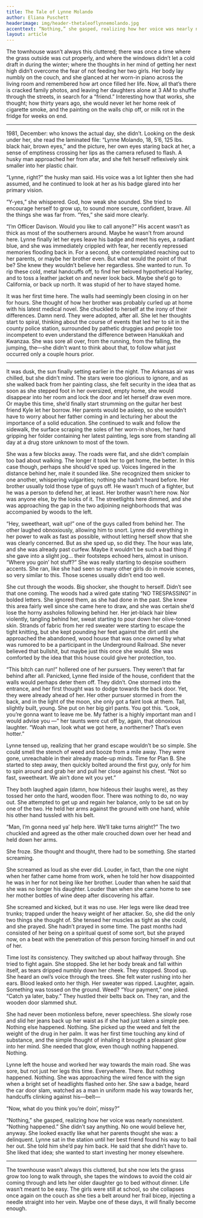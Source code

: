 ```yaml
---
title: The Tale of Lynne Molando
author: Eliana Puschett
headerimage: img/header-thetaleoflynnemolando.jpg
accenttext: “Nothing,” she gasped, realizing how her voice was nearly nonexistent. “Nothing happened.” She didn’t say anything. No one would believe her, anyway.
layout: article
---
```

The townhouse wasn’t always this cluttered; there was once a time where the grass outside was cut properly, and where the windows didn’t let a cold draft in during the winter; where the thoughts in her mind of getting her next high didn’t overcome the fear of not feeding her two girls. Her body lay numbly on the couch, and she glanced at her worn-in piano across the living room and remembered how art once filled her life. Now, all that’s there is cracked family photos, and leaving her daughters alone at 3 AM to shuffle through the streets, in search for a “friend.” Interesting how that works, she thought; how thirty years ago, she would never let her home reek of cigarette smoke, and the painting on the walls chip off, or milk rot in the fridge for weeks on end.

***

1981, December: who knows the actual day, she didn’t. Looking on the desk under her, she read the laminated file: “Lynne Molando, 18, 5’6, 125 lbs. black hair, brown eyes,” and the picture, her own eyes staring back at her, a sense of emptiness crossing her lips as the camera refused to flash. A husky man approached her from afar, and she felt herself reflexively sink smaller into her plastic chair.

“Lynne, right?” the husky man said. His voice was a lot lighter then she had assumed, and he continued to look at her as his badge glared into her primary vision.

“Y-yes,” she whispered. God, how weak she sounded. She tried to encourage herself to grow up, to sound more secure, confident, brave. All the things she was far from. “Yes,” she said more clearly.

“I’m Officer Davison. Would you like to call anyone?” His accent wasn’t as thick as most of the southerners around. Maybe he wasn’t from around here. Lynne finally let her eyes leave his badge and meet his eyes, a radiant blue, and she was immediately crippled with fear, her recently repressed memories flooding back in. For a second, she contemplated reaching out to her parents, or maybe her brother even. But what would the point of that be? She knew they wouldn’t believe her regardless. She wanted to run. To rip these cold, metal handcuffs off, to find her beloved hypothetical Harley, and to toss a leather jacket on and never look back. Maybe she’d go to California, or back up north. It was stupid of her to have stayed home.

It was her first time here. The walls had seemingly been closing in on her for hours. She thought of how her brother was probably curled up at home with his latest medical novel. She chuckled to herself at the irony of their differences. Damn nerd. They were adopted, after all. She let her thoughts start to spiral, thinking about the course of events that led her to sit in the county police station, surrounded by pathetic druggies and people too incompetent to even understand the difference between Hanukkah and Kwanzaa. She was sore all over, from the running, from the falling, the jumping, the—she didn’t want to think about that, to follow what just occurred only a couple hours prior.

***

It was dusk, the sun finally setting earlier in the night. The Arkansas air was chilled, but she didn’t mind. The stars were too glorious to ignore, and as she walked back from her painting class, she felt security in the idea that as soon as she stepped foot in her oversized, empty home, she would disappear into her room and lock the door and let herself draw even more. Or maybe this time, she’d finally start strumming on the guitar her best friend Kyle let her borrow. Her parents would be asleep, so she wouldn’t have to worry about her father coming in and lecturing her about the importance of a solid education. She continued to walk and follow the sidewalk, the surface scraping the soles of her worn-in shoes, her hand gripping her folder containing her latest painting, legs sore from standing all day at a drug store unknown to most of the town.

She was a few blocks away. The roads were flat, and she didn’t complain too bad about walking. The longer it took her to get home, the better. In this case though, perhaps she should’ve sped up. Voices lingered in the distance behind her, male it sounded like. She recognized them snicker to one another, whispering vulgarities; nothing she hadn’t heard before. Her brother usually told those type of guys off. He wasn’t much of a fighter, but he was a person to defend her, at least. Her brother wasn’t here now. Nor was anyone else, by the looks of it. The streetlights here dimmed, and she was approaching the gap in the two adjoining neighborhoods that was accompanied by woods to the left.

“Hey, sweetheart, wait up!” one of the guys called from behind her. The other laughed obnoxiously, allowing him to snort. Lynne did everything in her power to walk as fast as possible, without letting herself show that she was clearly concerned. But as she sped up, so did they. The hour was late, and she was already past curfew. Maybe it wouldn’t be such a bad thing if she gave into a slight jog... their footsteps echoed hers, almost in unison. “Where you goin’ hot stuff?” She was really starting to despise southern accents. She ran, like she had seen so many other girls do in movie scenes, so very similar to this. Those scenes usually didn’t end too well.

She cut through the woods. Big shocker, she thought to herself. Didn’t see that one coming. The woods had a wired gate stating “NO TRESPASSING” in bolded letters. She ignored them, as she had done in the past. She knew this area fairly well since she came here to draw, and she was certain she’d lose the horny assholes following behind her. Her jet-black hair blew violently, tangling behind her, sweat starting to pour down her olive-toned skin. Strands of fabric from her red sweater were starting to escape the tight knitting, but she kept pounding her feet against the dirt until she approached the abandoned, wood house that was once owned by what was rumored to be a participant in the Underground Railroad. She never believed that bullshit, but maybe just this once she would. She was comforted by the idea that this house could give her protection, too.

“This bitch can run!” hollered one of her pursuers. They weren’t that far behind after all. Panicked, Lynne fled inside of the house, confident that the walls would perhaps deter them off. They didn’t. One stormed into the entrance, and her first thought was to dodge towards the back door. Yet, they were already ahead of her. Her other pursuer stormed in from the back, and in the light of the moon, she only got a faint look at them. Tall, slightly built, young. She put on her big girl pants. You got this. “Look, you’re gonna want to leave me be. My father is a highly important man and I would advise you —” her taunts were cut off by, again, that obnoxious laughter. “Woah man, look what we got here, a northerner? That’s even hotter.”

Lynne tensed up, realizing that her grand escape wouldn’t be so simple. She could smell the stench of weed and booze from a mile away. They were gone, unreachable in their already made-up minds. Time for Plan B. She started to step away, then quickly bolted around the first guy, only for him to spin around and grab her and pull her close against his chest. “Not so fast, sweetheart. We ain’t done wit you yet.”

They both laughed again (damn, how hideous their laughs were), as they tossed her onto the hard, wooden floor. There was nothing to do, no way out. She attempted to get up and regain her balance, only to be sat on by one of the two. He held her arms against the ground with one hand, while his other hand tussled with his belt.

“Man, I’m gonna need ya’ help here. We’ll take turns alright?” The two chuckled and agreed as the other male crouched down over her head and held down her arms.

She froze. She thought and thought, there had to be something. She started screaming.

She screamed as loud as she ever did. Louder, in fact, than the one night when her father came home from work, when he told her how disappointed he was in her for not being like her brother. Louder than when he said that she was no longer his daughter. Louder than when she came home to see her mother bottles of wine deep after discovering his affair.

She screamed and kicked, but it was no use. Her legs were like dead tree trunks; trapped under the heavy weight of her attacker. So, she did the only two things she thought of. She tensed her muscles as tight as she could, and she prayed. She hadn’t prayed in some time. The past months had consisted of her being on a spiritual quest of some sort, but she prayed now, on a beat with the penetration of this person forcing himself in and out of her.

Time lost its consistency. They switched up about halfway through. She tried to fight again. She stopped. She let her body break and fall within itself, as tears dripped numbly down her cheek. They stopped. Stood up. She heard an owl’s voice through the trees. She felt water rushing into her ears. Blood leaked onto her thigh. Her sweater was ripped. Laughter, again. Something was tossed on the ground. Weed? “Your payment,” one joked. “Catch ya later, baby.” They hustled their belts back on. They ran, and the wooden door slammed shut.

She had never been motionless before, never speechless. She slowly rose and slid her jeans back up her waist as if she had just taken a simple pee. Nothing else happened. Nothing. She picked up the weed and felt the weight of the drug in her palm. It was her first time touching any kind of substance, and the simple thought of inhaling it brought a pleasant glow into her mind. She needed that glow, even though nothing happened. Nothing.

Lynne left the house and worked her way towards the main road. She was sore, but not just her legs this time. Everywhere. There. But nothing happened. Nothing. She was approaching the wired fence with the sign when a bright set of headlights flashed onto her. She saw a badge, heard the car door slam, watched as a man in uniform made his way towards her, handcuffs clinking against his—belt—

“Now, what do you think you’re doin’, missy?”

“Nothing,” she gasped, realizing how her voice was nearly nonexistent. “Nothing happened.” She didn’t say anything. No one would believe her, anyway. She looked exactly like what her parents thought she was: a delinquent. Lynne sat in the station until her best friend found his way to bail her out. She told him she’d pay him back. He said that she didn’t have to.
She liked that idea; she wanted to start investing her money elsewhere.

***

The townhouse wasn’t always this cluttered, but she now lets the grass grow too long to walk through, she tapes the windows to avoid the cold air coming through and lets her older daughter go to bed without dinner. Life wasn’t meant to be easy. The girls were still at school, so she collapses once again on the couch as she ties a belt around her frail bicep, injecting a needle straight into her vein. Maybe one of these days, it will finally become enough.
